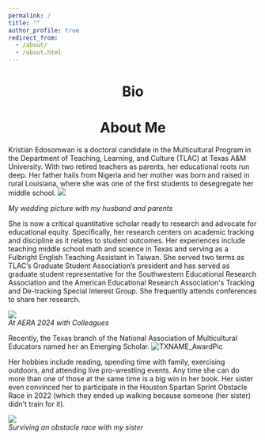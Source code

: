 ```yaml
---
permalink: /
title: ""
author_profile: true
redirect_from: 
  - /about/
  - /about.html
---
```


# <center>Bio<center>
# <center>About Me<center>
Kristian Edosomwan is a doctoral candidate in the Multicultural Program in the Department of Teaching, Learning, and Culture (TLAC) at Texas A&M University. With two retired teachers as parents, her educational roots run deep. Her father hails from Nigeria and her mother was born and raised in rural Louisiana, where she was one of the first students to desegregate her middle school.
  <image src = "https://github.com/kedosomwan/kedosomwan.github.io/assets/172934087/61b5b73c-1585-4ee7-b570-510cb2f9ce84">
  <figcaption><em>My wedding picture with my husband and parents</em></figcaption>

She is now a critical quantitative scholar ready to research and advocate for educational equity. Specifically, her research centers on academic tracking and discipline as it relates to student outcomes. Her experiences include teaching middle school math and science in Texas and serving as a Fulbright English Teaching Assistant in Taiwan. She served two terms as TLAC’s Graduate Student Association’s president and has served as graduate student representative for the Southwestern Educational Research Association and the American Educational Research Association's Tracking and De-tracking Special Interest Group. She frequently attends conferences to share her research.

  <image src = "https://github.com/kedosomwan/kedosomwan.github.io/assets/172934087/1b603728-a94b-4ce7-941b-240ef579a678">
  <figcaption><em>At AERA 2024 with Colleagues</em></figcaption>


Recently, the Texas branch of the National Association of Multicultural Educators named her an Emerging Scholar.
![TXNAME_AwardPic](https://github.com/kedosomwan/kedosomwan.github.io/assets/172934087/50681c55-e94a-4735-8f7e-4fabe589be2f)

Her hobbies include reading, spending time with family, exercising outdoors, and attending live pro-wrestling events. Any time she can do more than one of those at the same time is a big win in her book. Her sister even convinced her to participate in the Houston Spartan Sprint Obstacle Race in 2022 (which they ended up walking because someone (her sister) didn't train for it).

  <image src = "https://github.com/kedosomwan/kedosomwan.github.io/assets/172934087/1f2738c9-6f78-4396-9fc5-573c3ea1a968">
  <figcaption><em>Surviving an obstacle race with my sister</em></figcaption>


